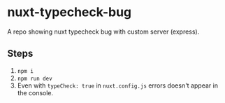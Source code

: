 # nuxt-typecheck-bug

A repo showing nuxt typecheck bug with custom server (express).

## Steps

1. `npm i`
2. `npm run dev`
3. Even with `typeCheck: true` in `nuxt.config.js` errors doesn't appear in the console.
